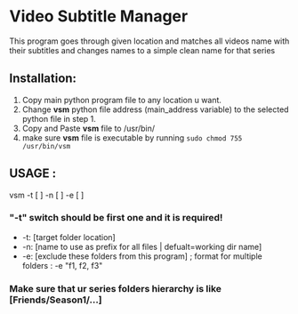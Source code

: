# Video Subtitle Manager
This program goes through given location and matches all videos name with their subtitles and changes names to a simple clean name for that series

## Installation:
1. Copy main python program file to any location u want.
2. Change **vsm** python file address (main_address variable) to the selected python file in step 1.
3. Copy and Paste **vsm** file to /usr/bin/ 
4. make sure **vsm** file is executable by running `sudo chmod 755 /usr/bin/vsm`

## USAGE :
vsm -t [ ] -n [ ] -e [ ]

### "-t" switch should be first one and it is required!
- -t: [target folder location]
- -n: [name to use as prefix for all files | defualt=working dir name]
- -e: [exclude these folders from this program] ; format for multiple folders : -e "f1, f2, f3"


### Make sure that ur series folders hierarchy is like  [Friends/Season1/...]
